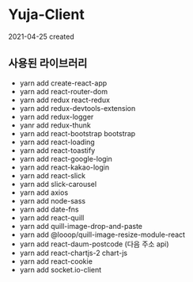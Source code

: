# Yuja-Client

2021-04-25 created

## 사용된 라이브러리

- yarn add create-react-app
- yarn add react-router-dom
- yarn add redux react-redux
- yarn add redux-devtools-extension
- yarn add redux-logger
- yanr add redux-thunk
- yarn add react-bootstrap bootstrap
- yarn add react-loading
- yarn add react-toastify
- yarn add react-google-login
- yarn add react-kakao-login
- yarn add react-slick
- yarn add slick-carousel
- yarn add axios
- yarn add node-sass
- yarn add date-fns
- yarn add react-quill
- yarn add quill-image-drop-and-paste
- yarn add @looop/quill-image-resize-module-react
- yarn add react-daum-postcode (다음 주소 api)
- yarn add react-chartjs-2 chart-js
- yarn add react-cookie
- yarn add socket.io-client
